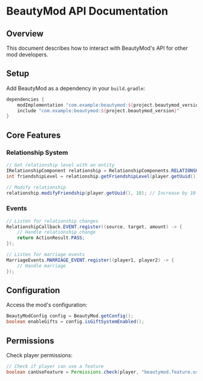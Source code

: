 # BeautyMod API Documentation

## Overview
This document describes how to interact with BeautyMod's API for other mod developers.

## Setup
Add BeautyMod as a dependency in your `build.gradle`:

```groovy
dependencies {
    modImplementation "com.example:beautymod:${project.beautymod_version}"
    include "com.example:beautymod:${project.beautymod_version}"
}
```

## Core Features

### Relationship System
```java
// Get relationship level with an entity
IRelationshipComponent relationship = RelationshipComponents.RELATIONSHIP.get(entity);
int friendshipLevel = relationship.getFriendshipLevel(player.getUuid());

// Modify relationship
relationship.modifyFriendship(player.getUuid(), 10); // Increase by 10 points
```

### Events
```java
// Listen for relationship changes
RelationshipCallback.EVENT.register((source, target, amount) -> {
    // Handle relationship change
    return ActionResult.PASS;
});

// Listen for marriage events
MarriageEvents.MARRIAGE_EVENT.register((player1, player2) -> {
    // Handle marriage
});
```

## Configuration
Access the mod's configuration:

```java
BeautyModConfig config = BeautyMod.getConfig();
boolean enableGifts = config.isGiftSystemEnabled();
```

## Permissions
Check player permissions:

```java
// Check if player can use a feature
boolean canUseFeature = Permissions.check(player, "beautymod.feature.use", false);
```